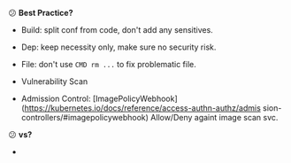 :confused: **Best Practice?**

- Build: split conf from code, don't add any sensitives.

- Dep: keep necessity only, make sure no security risk.

- File: don't use `CMD rm ...` to fix problematic file.

- Vulnerability Scan

- Admission Control: [ImagePolicyWebhook](https://kubernetes.io/docs/reference/access-authn-authz/admis sion-controllers/#imagepolicywebhook) Allow/Deny againt image scan svc.

  



:confused: **vs?**

- 